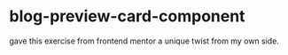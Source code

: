# blog-preview-card-component
gave this exercise from frontend mentor a unique twist from my own side.
